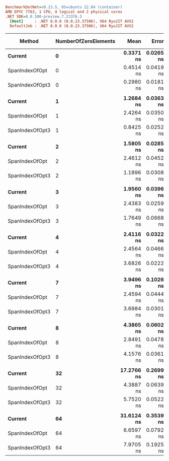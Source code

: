 ``` ini

BenchmarkDotNet=v0.13.5, OS=ubuntu 22.04 (container)
AMD EPYC 7763, 1 CPU, 4 logical and 2 physical cores
.NET SDK=8.0.100-preview.7.23376.3
  [Host]     : .NET 8.0.0 (8.0.23.37506), X64 RyuJIT AVX2
  DefaultJob : .NET 8.0.0 (8.0.23.37506), X64 RyuJIT AVX2


```
|          Method | NumberOfZeroElements |       Mean |     Error |    StdDev |     Median | Ratio | RatioSD | Allocated | Alloc Ratio |
|---------------- |--------------------- |-----------:|----------:|----------:|-----------:|------:|--------:|----------:|------------:|
|         **Current** |                    **0** |  **0.3371 ns** | **0.0265 ns** | **0.0235 ns** |  **0.3288 ns** |  **1.00** |    **0.00** |         **-** |          **NA** |
|  SpanIndexOfOpt |                    0 |  0.4514 ns | 0.0419 ns | 0.0997 ns |  0.3963 ns |  1.29 |    0.30 |         - |          NA |
| SpanIndexOfOpt3 |                    0 |  0.2980 ns | 0.0181 ns | 0.0151 ns |  0.2945 ns |  0.88 |    0.08 |         - |          NA |
|                 |                      |            |           |           |            |       |         |           |             |
|         **Current** |                    **1** |  **1.2684 ns** | **0.0363 ns** | **0.0321 ns** |  **1.2599 ns** |  **1.00** |    **0.00** |         **-** |          **NA** |
|  SpanIndexOfOpt |                    1 |  2.4264 ns | 0.0350 ns | 0.0292 ns |  2.4179 ns |  1.91 |    0.06 |         - |          NA |
| SpanIndexOfOpt3 |                    1 |  0.8425 ns | 0.0252 ns | 0.0223 ns |  0.8402 ns |  0.66 |    0.02 |         - |          NA |
|                 |                      |            |           |           |            |       |         |           |             |
|         **Current** |                    **2** |  **1.5805 ns** | **0.0285 ns** | **0.0253 ns** |  **1.5848 ns** |  **1.00** |    **0.00** |         **-** |          **NA** |
|  SpanIndexOfOpt |                    2 |  2.4612 ns | 0.0452 ns | 0.0423 ns |  2.4537 ns |  1.55 |    0.03 |         - |          NA |
| SpanIndexOfOpt3 |                    2 |  1.1896 ns | 0.0308 ns | 0.0288 ns |  1.1795 ns |  0.75 |    0.02 |         - |          NA |
|                 |                      |            |           |           |            |       |         |           |             |
|         **Current** |                    **3** |  **1.9560 ns** | **0.0396 ns** | **0.0351 ns** |  **1.9474 ns** |  **1.00** |    **0.00** |         **-** |          **NA** |
|  SpanIndexOfOpt |                    3 |  2.4383 ns | 0.0259 ns | 0.0217 ns |  2.4345 ns |  1.25 |    0.03 |         - |          NA |
| SpanIndexOfOpt3 |                    3 |  1.7649 ns | 0.0668 ns | 0.1365 ns |  1.7087 ns |  0.93 |    0.09 |         - |          NA |
|                 |                      |            |           |           |            |       |         |           |             |
|         **Current** |                    **4** |  **2.4116 ns** | **0.0322 ns** | **0.0269 ns** |  **2.4042 ns** |  **1.00** |    **0.00** |         **-** |          **NA** |
|  SpanIndexOfOpt |                    4 |  2.4564 ns | 0.0466 ns | 0.0413 ns |  2.4457 ns |  1.02 |    0.02 |         - |          NA |
| SpanIndexOfOpt3 |                    4 |  3.6826 ns | 0.0222 ns | 0.0185 ns |  3.6865 ns |  1.53 |    0.02 |         - |          NA |
|                 |                      |            |           |           |            |       |         |           |             |
|         **Current** |                    **7** |  **3.9496 ns** | **0.1026 ns** | **0.2165 ns** |  **3.8572 ns** |  **1.00** |    **0.00** |         **-** |          **NA** |
|  SpanIndexOfOpt |                    7 |  2.4594 ns | 0.0444 ns | 0.0415 ns |  2.4495 ns |  0.62 |    0.04 |         - |          NA |
| SpanIndexOfOpt3 |                    7 |  3.6984 ns | 0.0301 ns | 0.0251 ns |  3.7019 ns |  0.92 |    0.05 |         - |          NA |
|                 |                      |            |           |           |            |       |         |           |             |
|         **Current** |                    **8** |  **4.3865 ns** | **0.0602 ns** | **0.0533 ns** |  **4.3872 ns** |  **1.00** |    **0.00** |         **-** |          **NA** |
|  SpanIndexOfOpt |                    8 |  2.8491 ns | 0.0478 ns | 0.0424 ns |  2.8392 ns |  0.65 |    0.01 |         - |          NA |
| SpanIndexOfOpt3 |                    8 |  4.1576 ns | 0.0361 ns | 0.0320 ns |  4.1574 ns |  0.95 |    0.02 |         - |          NA |
|                 |                      |            |           |           |            |       |         |           |             |
|         **Current** |                   **32** | **17.2766 ns** | **0.2699 ns** | **0.2392 ns** | **17.2732 ns** |  **1.00** |    **0.00** |         **-** |          **NA** |
|  SpanIndexOfOpt |                   32 |  4.3887 ns | 0.0639 ns | 0.0566 ns |  4.3908 ns |  0.25 |    0.01 |         - |          NA |
| SpanIndexOfOpt3 |                   32 |  5.7520 ns | 0.0522 ns | 0.0463 ns |  5.7530 ns |  0.33 |    0.01 |         - |          NA |
|                 |                      |            |           |           |            |       |         |           |             |
|         **Current** |                   **64** | **31.6124 ns** | **0.3539 ns** | **0.2955 ns** | **31.5749 ns** |  **1.00** |    **0.00** |         **-** |          **NA** |
|  SpanIndexOfOpt |                   64 |  6.6597 ns | 0.0792 ns | 0.0661 ns |  6.6656 ns |  0.21 |    0.00 |         - |          NA |
| SpanIndexOfOpt3 |                   64 |  7.9705 ns | 0.1925 ns | 0.1891 ns |  7.9590 ns |  0.25 |    0.01 |         - |          NA |
